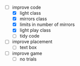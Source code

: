 - [ ] improve code
    - [x] light class
    - [x] mirrors class
    - [x] limits in number of mirrors
    - [x] light play class
    - [ ] tidy code
- [ ] improve placement
    - [ ] text box
- [ ] improve game
    - [ ] no trials
